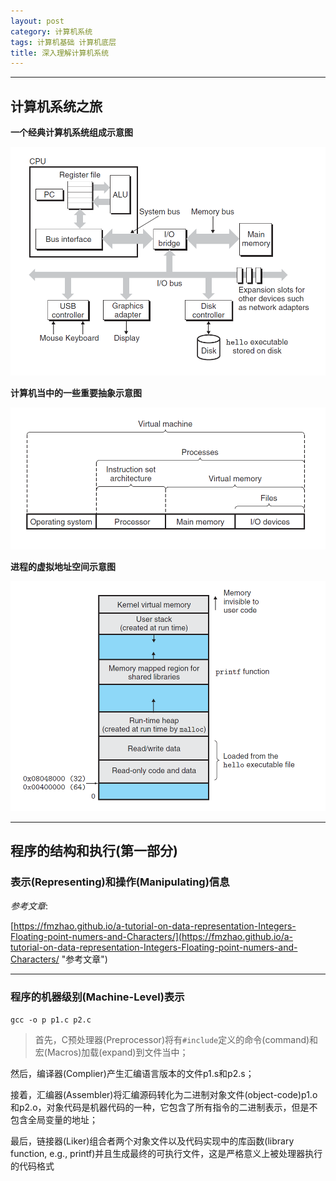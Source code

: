 ```yaml
---
layout: post
category: 计算机系统
tags: 计算机基础 计算机底层
title: 深入理解计算机系统
---
```


---

## 计算机系统之旅

**一个经典计算机系统组成示意图**

![Hardware organization](../image/Hardware_organization_of_a_typical_system.png)

**计算机当中的一些重要抽象示意图**

![Abstraction in computer](../image/Some_Abstractions_Provided_by_a_Computer_System.png)

**进程的虚拟地址空间示意图**

![Virtual address](../image/Process_Virtual_Address_Space.png)

---

## 程序的结构和执行(第一部分)

### 表示(Representing)和操作(Manipulating)信息

*参考文章*: 

[https://fmzhao.github.io/a-tutorial-on-data-representation-Integers-Floating-point-numers-and-Characters/](https://fmzhao.github.io/a-tutorial-on-data-representation-Integers-Floating-point-numers-and-Characters/ "参考文章")

---

### 程序的机器级别(Machine-Level)表示

`gcc -o p p1.c p2.c`

> 首先，C预处理器(Preprocessor)将有`#include`定义的命令(command)和宏(Macros)加载(expand)到文件当中；

然后，编译器(Complier)产生汇编语言版本的文件p1.s和p2.s；

接着，汇编器(Assembler)将汇编源码转化为二进制对象文件(object-code)p1.o和p2.o，对象代码是机器代码的一种，它包含了所有指令的二进制表示，但是不包含全局变量的地址；

最后，链接器(Liker)组合者两个对象文件以及代码实现中的库函数(library function, e.g., printf)并且生成最终的可执行文件，这是严格意义上被处理器执行的代码格式
